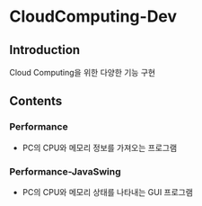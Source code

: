 # CloudComputing-Dev

## Introduction
Cloud Computing을 위한 다양한 기능 구현
<br>

## Contents

### Performance
* PC의 CPU와 메모리 정보를 가져오는 프로그램

### Performance-JavaSwing
* PC의 CPU와 메모리 상태를 나타내는 GUI 프로그램




